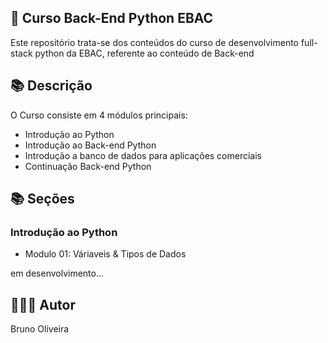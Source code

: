 ## 📝 Curso Back-End Python EBAC
Este repositório trata-se dos conteúdos do curso de desenvolvimento full-stack python da EBAC, referente ao conteúdo de Back-end

## 📚 Descrição
O Curso consiste em 4 módulos principais:
- Introdução ao Python
- Introdução ao Back-end Python
- Introdução a banco de dados para aplicações comerciais
- Continuação Back-end Python

## 📚 Seções
### Introdução ao Python
- Modulo 01: Váriaveis & Tipos de Dados

em desenvolvimento...
## 🙋🏻‍♂️ Autor

Bruno Oliveira

